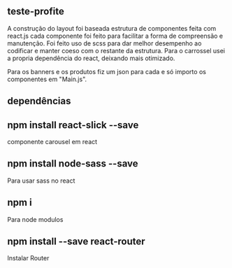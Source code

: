 ## teste-profite
A construção do layout foi baseada estrutura de componentes feita com react.js cada componente foi feito para facilitar a forma de compreensão e manutenção. Foi feito uso de scss para dar melhor desempenho ao codificar e manter coeso com o restante da estrutura.
Para o carrossel usei a propria dependência do react, deixando mais otimizado. 

Para os banners e os produtos fiz um json para cada e só importo os componentes em "Main.js". 

## dependências 

## npm install react-slick --save
componente carousel em react

## npm install node-sass --save
Para usar sass no react

## npm i
Para node modulos

## npm install --save react-router
Instalar Router